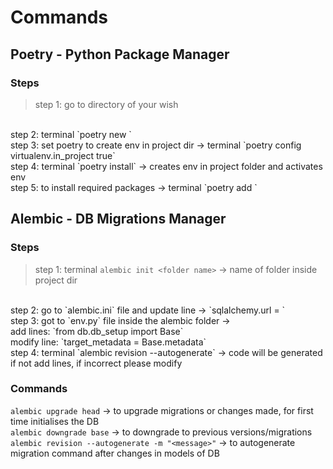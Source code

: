 # Commands

## Poetry - Python Package Manager
### **Steps**
> step 1: go to directory of your wish
<br>
step 2: terminal `poetry new <project name>`
<br>
step 3: set poetry to create env in project dir -> terminal `poetry config virtualenv.in_project true`
<br>
step 4: terminal `poetry install` -> creates env in project folder and activates env
<br>
step 5: to install required packages -> terminal `poetry add <package name>`

## Alembic - DB Migrations Manager
### **Steps**
> step 1: terminal `alembic init <folder name>` -> <folder name> name of folder inside project dir
<br>
step 2: go to `alembic.ini` file and update line -> `sqlalchemy.url = <your DB URL>`
<br>
step 3: got to `env.py` file inside the alembic folder -> <br> 
add lines: `from db.db_setup import Base` <br> 
modify line: `target_metadata = Base.metadata`
<br>
step 4: terminal `alembic revision --autogenerate` -> code will be generated if not add lines, if incorrect please modify

### **Commands**

`alembic upgrade head` -> to upgrade migrations or changes made, for first time initialises the DB
<br>
`alembic downgrade base` -> to downgrade to previous versions/migrations
<br>
`alembic revision --autogenerate -m "<message>"` -> to autogenerate migration command after changes in models of DB

